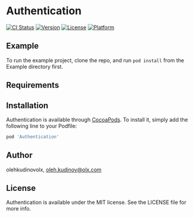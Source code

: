 # Authentication

[![CI Status](https://img.shields.io/travis/olehkudinovolx/Authentication.svg?style=flat)](https://travis-ci.org/olehkudinovolx/Authentication)
[![Version](https://img.shields.io/cocoapods/v/Authentication.svg?style=flat)](https://cocoapods.org/pods/Authentication)
[![License](https://img.shields.io/cocoapods/l/Authentication.svg?style=flat)](https://cocoapods.org/pods/Authentication)
[![Platform](https://img.shields.io/cocoapods/p/Authentication.svg?style=flat)](https://cocoapods.org/pods/Authentication)

## Example

To run the example project, clone the repo, and run `pod install` from the Example directory first.

## Requirements

## Installation

Authentication is available through [CocoaPods](https://cocoapods.org). To install
it, simply add the following line to your Podfile:

```ruby
pod 'Authentication'
```

## Author

olehkudinovolx, oleh.kudinov@olx.com

## License

Authentication is available under the MIT license. See the LICENSE file for more info.
